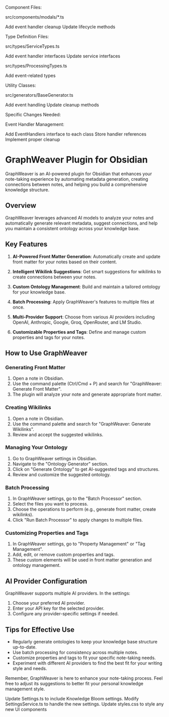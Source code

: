 Component Files:

src/components/modals/*.ts

Add event handler cleanup
Update lifecycle methods




Type Definition Files:

src/types/ServiceTypes.ts

Add event handler interfaces
Update service interfaces


src/types/ProcessingTypes.ts

Add event-related types




Utility Classes:

src/generators/BaseGenerator.ts

Add event handling
Update cleanup methods





Specific Changes Needed:

Event Handler Management:

Add EventHandlers interface to each class
Store handler references
Implement proper cleanup


# GraphWeaver Plugin for Obsidian

GraphWeaver is an AI-powered plugin for Obsidian that enhances your note-taking experience by automating metadata generation, creating connections between notes, and helping you build a comprehensive knowledge structure.

## Overview

GraphWeaver leverages advanced AI models to analyze your notes and automatically generate relevant metadata, suggest connections, and help you maintain a consistent ontology across your knowledge base.

## Key Features

1. **AI-Powered Front Matter Generation**: Automatically create and update front matter for your notes based on their content.

2. **Intelligent Wikilink Suggestions**: Get smart suggestions for wikilinks to create connections between your notes.

3. **Custom Ontology Management**: Build and maintain a tailored ontology for your knowledge base.

4. **Batch Processing**: Apply GraphWeaver's features to multiple files at once.

5. **Multi-Provider Support**: Choose from various AI providers including OpenAI, Anthropic, Google, Groq, OpenRouter, and LM Studio.

6. **Customizable Properties and Tags**: Define and manage custom properties and tags for your notes.

## How to Use GraphWeaver

### Generating Front Matter

1. Open a note in Obsidian.
2. Use the command palette (Ctrl/Cmd + P) and search for "GraphWeaver: Generate Front Matter".
3. The plugin will analyze your note and generate appropriate front matter.

### Creating Wikilinks

1. Open a note in Obsidian.
2. Use the command palette and search for "GraphWeaver: Generate Wikilinks".
3. Review and accept the suggested wikilinks.

### Managing Your Ontology

1. Go to GraphWeaver settings in Obsidian.
2. Navigate to the "Ontology Generator" section.
3. Click on "Generate Ontology" to get AI-suggested tags and structures.
4. Review and customize the suggested ontology.

### Batch Processing

1. In GraphWeaver settings, go to the "Batch Processor" section.
2. Select the files you want to process.
3. Choose the operations to perform (e.g., generate front matter, create wikilinks).
4. Click "Run Batch Processor" to apply changes to multiple files.

### Customizing Properties and Tags

1. In GraphWeaver settings, go to "Property Management" or "Tag Management".
2. Add, edit, or remove custom properties and tags.
3. These custom elements will be used in front matter generation and ontology management.

## AI Provider Configuration

GraphWeaver supports multiple AI providers. In the settings:

1. Choose your preferred AI provider.
2. Enter your API key for the selected provider.
3. Configure any provider-specific settings if needed.

## Tips for Effective Use

- Regularly generate ontologies to keep your knowledge base structure up-to-date.
- Use batch processing for consistency across multiple notes.
- Customize properties and tags to fit your specific note-taking needs.
- Experiment with different AI providers to find the best fit for your writing style and needs.

Remember, GraphWeaver is here to enhance your note-taking process. Feel free to adjust its suggestions to better fit your personal knowledge management style.

Update Settings.ts to include Knowledge Bloom settings.
Modify SettingsService.ts to handle the new settings.
Update styles.css to style any new UI components
